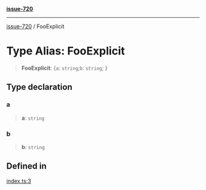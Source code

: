 [**issue-720**](../README.md)

***

[issue-720](../README.md) / FooExplicit

# Type Alias: FooExplicit

> **FooExplicit**: \{`a`: `string`;`b`: `string`; \}

## Type declaration

### a

> **a**: `string`

### b

> **b**: `string`

## Defined in

[index.ts:3](https://github.com/typedoc2md/typedoc-plugin-markdown-scratchpad/blob/6bb508f24e7bc1181f9ef992ff4abdbf41e356f6/issues/720/src/index.ts#L3)
